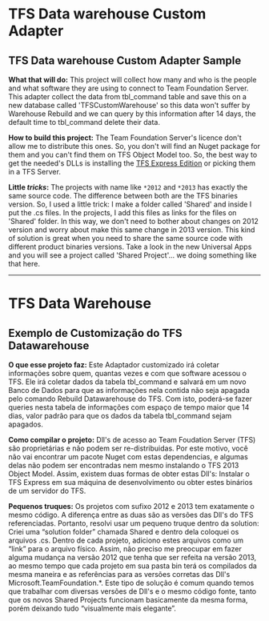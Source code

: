 # TFS Data warehouse Custom Adapter
## TFS Data warehouse Custom Adapter Sample

**What that will do:**
This project will collect how many and who is the people and what software they are using to connect to Team Foundation Server. This adapter collect the data from tbl_command table and save this on a new database called 'TFSCustomWarehouse' so this data won't suffer by Warehouse Rebuild and we can query by this information after 14 days, the default time to tbl_command delete their data.


**How to build this project:**
The Team Foundation Server's licence don't allow me to distribute this ones. So, you don't will find an Nuget package for them and you can't find them on TFS Object Model too. So, the best way to get the needed's DLLs is installing the [TFS Express Edition](http://visualstudio.com/download) or picking them in a TFS Server.

**Little _tricks_:**
The projects with name like `*2012` and `*2013` has exactly the same source code. The difference between both are the TFS binaries version. So, I used a little trick: I make a folder called 'Shared' and inside I put the .cs files. In the projects, I add this files as links for the files on 'Shared' folder. In this way, we don't need to bother about changes on 2012 version and worry about make this same change in 2013 version. This kind of solution is great when you need to share the same source code with different product binaries versions. Take a look in the new Universal Apps and you will see a project called 'Shared Project'... we doing something like that here.

------

# TFS Data Warehouse
## Exemplo de Customização do TFS Datawarehouse

**O que esse projeto faz:**
Este Adaptador customizado irá coletar informações sobre quem, quantas vezes e com que software acessou o TFS. Ele irá coletar dados da tabela tbl_command e salvará em um novo Banco de Dados para que as informações nela contida não seja apagada pelo comando Rebuild Datawarehouse do TFS. Com isto, poderá-se fazer queries nesta tabela de informações com espaço de tempo maior que 14 dias, valor padrão para que os dados da tabela tbl_command sejam apagados.

**Como compilar o projeto:**
Dll's de acesso ao Team Foudation Server (TFS) são proprietárias e não podem ser re-distribuidas. Por este motivo, você não vai encontrar um pacote Nuget com estas dependencias, e algumas delas não podem ser encontradas nem mesmo instalando o TFS 2013 Object Model. Assim, existem duas formas de obter estas Dll's: Instalar o TFS Express em sua máquina de desenvolvimento ou obter estes binários de um servidor do TFS.

**Pequenos truques:**
Os projetos com sufixo 2012 e 2013 tem exatamente o mesmo código. A diferença entre as duas são as versões das Dll's do TFS referenciadas. Portanto, resolvi usar um pequeno truque dentro da solution: Criei uma “solution folder” chamada Shared e dentro dela coloquei os arquivos .cs. Dentro de cada projeto, adiciono estes arquivos como um “link” para o arquivo físico. Assim, não preciso me preocupar em fazer alguma mudança na versão 2012 que tenha que ser refeita na versão 2013, ao mesmo tempo que cada projeto em sua pasta bin terá os compilados da mesma maneira e as referências para as versões corretas das Dll's Microsoft.TeamFoundation.*. Este tipo de solução é comum quando temos que trabalhar com diversas versões de Dll's e o mesmo código fonte, tanto que os novos Shared Projects funcionam basicamente da mesma forma, porém deixando tudo “visualmente mais elegante”.

